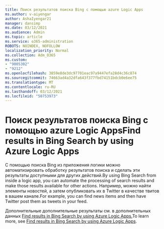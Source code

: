 ```yaml
---
title: Поиск результатов поиска Bing с помощью azure Logic Apps
ms.author: v-aiyengar
author: AshaIyengar21
manager: dansimp
ms.date: 03/12/2021
ms.audience: Admin
ms.topic: article
ms.service: o365-administration
ROBOTS: NOINDEX, NOFOLLOW
localization_priority: Normal
ms.collection: Adm_O365
ms.custom:
- "9005302"
- "9212"
ms.openlocfilehash: 3859e8de3dc97701eac97a9447efa28d4c36c874
ms.sourcegitcommit: 74663ad4a32dfa643f377fbd74151bdcb0e6ee75
ms.translationtype: MT
ms.contentlocale: ru-RU
ms.lasthandoff: 03/12/2021
ms.locfileid: "50753973"
---
```

# <a name="find-results-in-bing-search-by-using-azure-logic-apps"></a><span data-ttu-id="760be-102">Поиск результатов поиска Bing с помощью azure Logic Apps</span><span class="sxs-lookup"><span data-stu-id="760be-102">Find results in Bing Search by using Azure Logic Apps</span></span>

<span data-ttu-id="760be-103">С помощью поиска Bing из приложения логики можно автоматизировать обработку результатов поиска и сделать эти результаты доступными для других действий.</span><span class="sxs-lookup"><span data-stu-id="760be-103">By using Bing Search from inside a logic app, you can automate the processing of search results and make those results available for other actions.</span></span> <span data-ttu-id="760be-104">Например, можно найти элементы новостей, а затем опубликовать их в Twitter в качестве твитов в вашем канале.</span><span class="sxs-lookup"><span data-stu-id="760be-104">For example, you can find news items and then have Twitter post them as tweets in your feed.</span></span>

<span data-ttu-id="760be-105">Дополнительные дополнительные результаты см. в дополнительных данных [Find results in Bing Search by using Azure Logic Apps.](https://go.microsoft.com/fwlink/?linkid=2151928)</span><span class="sxs-lookup"><span data-stu-id="760be-105">To learn more, see [Find results in Bing Search by using Azure Logic Apps](https://go.microsoft.com/fwlink/?linkid=2151928).</span></span>